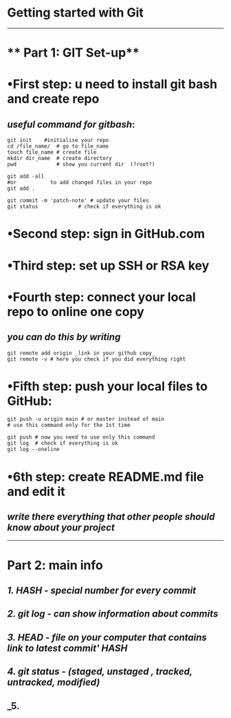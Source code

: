 # **Getting started with Git**
-----
# ** Part 1: GIT Set-up**


# •First step: u need to install git bash and create repo

## _useful command for gitbash_:
```
git init 	#initialise your repo
cd /file_name/  # go to file_name
touch file_name # create file
mkdir dir_name  # create directory
pwd             # show you current dir  (?root?)

git add -all 
#or	          to add changed files in your repo
git add .

git commit -m 'patch-note' # update your files
git status     		   # check if everything is ok
```

# •Second step: sign in GitHub.com


# •Third step: set up SSH or RSA key


# •Fourth step: connect your local repo to online one copy

## _you can do this by writing_ 
```
git remote add origin _link in your github copy_
git remote -v # here you check if you did everything right
```

# •Fifth step: push your local files to GitHub:
``` 
git push -u origin main # or master instead of main
# use this command only for the 1st time

git push # now you need to use only this command
git log  # check if everything is ok
git log --oneline
``` 

# •6th step: create README.md file and edit it
## _write there everything that other people should know about your project_
-----

# **Part 2: main info**

## _1. HASH - special number for every commit_

## _2. git log - can show information about commits_

## _3. HEAD - file on your computer that contains link to latest commit' HASH_

## _4. git status - (staged, unstaged , tracked, untracked, modified)_

## _5. 
